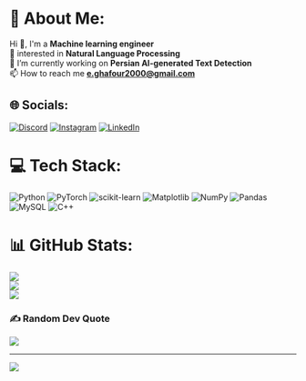 # 💫 About Me:
Hi 👋, I'm a **Machine learning engineer** <br>🤩 interested in **Natural Language Processing**<br>🔭 I’m currently working on **Persian AI-generated Text Detection**<br>📫 How to reach me **e.ghafour2000@gmail.com**


## 🌐 Socials:
[![Discord](https://img.shields.io/badge/Discord-%237289DA.svg?logo=discord&logoColor=white)](https://discord.gg/e_ghafour) [![Instagram](https://img.shields.io/badge/Instagram-%23E4405F.svg?logo=Instagram&logoColor=white)](https://instagram.com/e.ghafour) [![LinkedIn](https://img.shields.io/badge/LinkedIn-%230077B5.svg?logo=linkedin&logoColor=white)](https://linkedin.com/in/ebrahim-ghafourzadeh) 

# 💻 Tech Stack:
![Python](https://img.shields.io/badge/python-3670A0?style=for-the-badge&logo=python&logoColor=ffdd54) ![PyTorch](https://img.shields.io/badge/PyTorch-%23EE4C2C.svg?style=for-the-badge&logo=PyTorch&logoColor=white) ![scikit-learn](https://img.shields.io/badge/scikit--learn-%23F7931E.svg?style=for-the-badge&logo=scikit-learn&logoColor=white) ![Matplotlib](https://img.shields.io/badge/Matplotlib-%23ffffff.svg?style=for-the-badge&logo=Matplotlib&logoColor=black) ![NumPy](https://img.shields.io/badge/numpy-%23013243.svg?style=for-the-badge&logo=numpy&logoColor=white) ![Pandas](https://img.shields.io/badge/pandas-%23150458.svg?style=for-the-badge&logo=pandas&logoColor=white) ![MySQL](https://img.shields.io/badge/mysql-%2300000f.svg?style=for-the-badge&logo=mysql&logoColor=white) ![C++](https://img.shields.io/badge/c++-%2300599C.svg?style=for-the-badge&logo=c%2B%2B&logoColor=white)
# 📊 GitHub Stats:
![](https://github-readme-stats.vercel.app/api?username=e-ghafour&theme=dark&hide_border=true&include_all_commits=false&count_private=false)<br/>
![](https://github-readme-streak-stats.herokuapp.com/?user=e-ghafour&theme=dark&hide_border=true)<br/>
![](https://github-readme-stats.vercel.app/api/top-langs/?username=e-ghafour&theme=dark&hide_border=true&include_all_commits=false&count_private=false&layout=compact)

### ✍️ Random Dev Quote
![](https://quotes-github-readme.vercel.app/api?type=horizontal&theme=radical)

---
[![](https://visitcount.itsvg.in/api?id=e-ghafour&icon=0&color=0)](https://visitcount.itsvg.in)

<!-- Proudly created with GPRM ( https://gprm.itsvg.in ) -->
